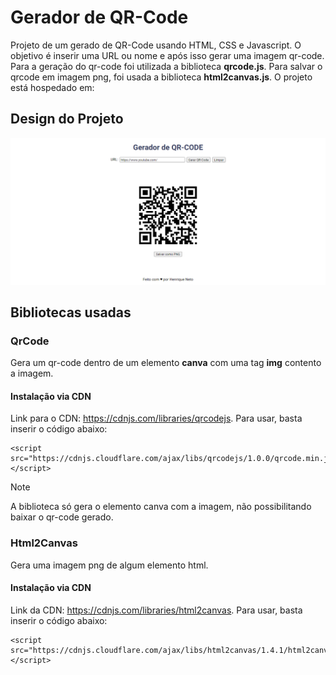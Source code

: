 # Gerador de QR-Code

Projeto de um gerado de QR-Code usando HTML, CSS e Javascript. O objetivo é inserir uma URL ou nome e após isso gerar uma imagem qr-code. Para a geração do qr-code foi utilizada a biblioteca **qrcode.js**. Para salvar o qrcode em imagem png, foi usada a biblioteca **html2canvas.js**. O projeto está hospedado em:

## Design do Projeto

![imagem](image.png)

## Bibliotecas usadas

### QrCode

Gera um qr-code dentro de um elemento **canva** com uma tag **img** contento a imagem.

#### Instalação via CDN

Link para o CDN: https://cdnjs.com/libraries/qrcodejs. Para usar, basta inserir o código abaixo:

```
<script src="https://cdnjs.cloudflare.com/ajax/libs/qrcodejs/1.0.0/qrcode.min.js"></script>
```

> [!NOTE]
> A biblioteca só gera o elemento canva com a imagem, não possibilitando baixar o qr-code gerado.

### Html2Canvas

Gera uma imagem png de algum elemento html.

#### Instalação via CDN

Link da CDN: https://cdnjs.com/libraries/html2canvas. Para usar, basta inserir o código abaixo:

```
<script src="https://cdnjs.cloudflare.com/ajax/libs/html2canvas/1.4.1/html2canvas.min.js"></script>
```
